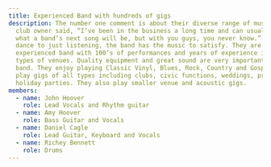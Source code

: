 ```yaml
---
title: Experienced Band with hundreds of gigs
description: The number one comment is about their diverse range of music. One
  club owner said, “I’ve been in the business a long time and can usually tell
  what a band’s next song will be, but with you guys, you never know.” From
  dance to just listening, the band has the music to satisfy. They are an
  experienced band with 100’s of performances and years of experience in all
  types of venues. Quality equipment and great sound are very important to the
  band. They enjoy playing Classic Vinyl, Blues, Rock, Country and Gospel. They
  play gigs of all types including clubs, civic functions, weddings, private and
  holiday parties. They also play smaller venue and acoustic gigs.
members:
  - name: John Hoover
    role: Lead Vocals and Rhythm guitar
  - name: Amy Hoover
    role: Bass Guitar and Vocals
  - name: Daniel Cagle
    role: Lead Guitar, Keyboard and Vocals
  - name: Richey Bennett
    role: Drums
---
```

